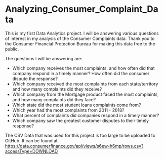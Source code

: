 # Analyzing_Consumer_Complaint_Data
This is my first Data Analytics project. I will be answering various questions of interest in my analysis of the Consumer Complaints data. Thank you to the Consumer Financial Protection Bureau for making this data free to the public. 

The questions I will be answering are:
-  Which company receives the most complaints, and how often did that company respond in a timely manner? How often did the consumer dispute the response?
-  Which company received the most complaints from each state/territory and how many complaints did they receive?
-  Which company from the Mortgage product faced the most complaints, and how many complaints did they face?
-  Which state did the most student loans complaints come from?
-  Which year had the most complaints from 2011 - 2018?
-  What percent of complaints did companies respond in a timely manner?
-  Which company saw the greatest customer disputes to their timely response?

The CSV Data that was used for this project is too large to be uploaded to GitHub. It can be found at 
https://data.consumerfinance.gov/api/views/s6ew-h6mp/rows.csv?accessType=DOWNLOAD
